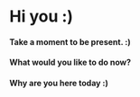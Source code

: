 # Hi you :)


#### Take a moment to be present. :)

#### What would you like to do now?

#### Why are you here today :)
